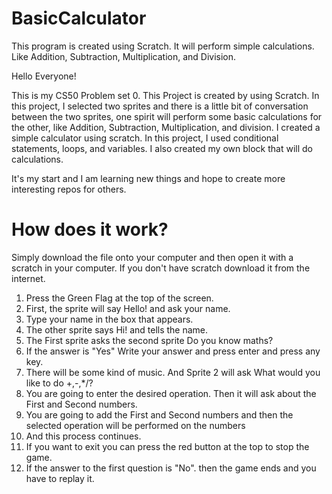# BasicCalculator
This program is created using Scratch. It will perform simple calculations. Like Addition, Subtraction, Multiplication, and Division.

Hello Everyone!

This is my CS50 Problem set 0. This Project is created by using Scratch. In this project, I selected two sprites and there is a little bit of conversation between the two sprites, one spirit will perform some basic calculations for the other, like Addition, Subtraction, Multiplication, and division. I created a simple calculator using scratch.
In this project, I used conditional statements, loops, and variables. I also created my own block that will do calculations.

It's my start and I am learning new things and hope to create more interesting repos for others.

# How does it work?

Simply download the file onto your computer and then open it with a scratch in your computer. If you don't have scratch download it from the internet.
1) Press the Green Flag at the top of the screen.
2) First, the sprite will say Hello! and ask your name.
3) Type your name in the box that appears.
4) The other sprite says Hi! and tells the name.
5) The First sprite asks the second sprite Do you know maths?
6) If the answer is "Yes" Write your answer and press enter and press any key.
7) There will be some kind of music. And Sprite 2 will ask What would you like to do +,-,*/?
8) You are going to enter the desired operation. Then it will ask about the First and Second numbers.
9) You are going to add the First and Second numbers and then the selected operation will be performed on the numbers
10) And this process continues.
11) If you want to exit you can press the red button at the top to stop the game.
12) If the answer to the first question is "No". then the game ends and you have to replay it.





